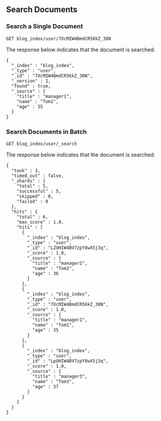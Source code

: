 ## Search Documents

### Search a Single Document

```
GET blog_index/user/7XcMIW4BmdCR56kZ_30N
```
The response below indicates that the document is searched:

```
{
  "_index" : "blog_index",
  "_type" : "user",
  "_id" : "7XcMIW4BmdCR56kZ_30N",
  "_version" : 1,
  "found" : true,
  "_source" : {
    "title" : "manager1",
    "name" : "Tom1",
    "age" : 35
  }
}

```


### Search Documents in Batch

```
GET blog_index/user/_search
```
The response below indicates that the document is searched:
```
{
  "took" : 3,
  "timed_out" : false,
  "_shards" : {
    "total" : 5,
    "successful" : 5,
    "skipped" : 0,
    "failed" : 0
  },
  "hits" : {
    "total" : 6,
    "max_score" : 1.0,
    "hits" : [
      {
        "_index" : "blog_index",
        "_type" : "user",
        "_id" : "LZUHIW4BV7zpY8wX5j3q",
        "_score" : 1.0,
        "_source" : {
          "title" : "manager2",
          "name" : "Tom2",
          "age" : 36
        }
      },
      {
        "_index" : "blog_index",
        "_type" : "user",
        "_id" : "7XcMIW4BmdCR56kZ_30N",
        "_score" : 1.0,
        "_source" : {
          "title" : "manager1",
          "name" : "Tom1",
          "age" : 35
        }
      },
      {
        "_index" : "blog_index",
        "_type" : "user",
        "_id" : "LpUHIW4BV7zpY8wX5j3q",
        "_score" : 1.0,
        "_source" : {
          "title" : "manager3",
          "name" : "Tom3",
          "age" : 37
        }
      }
    ]
  }
}

```
